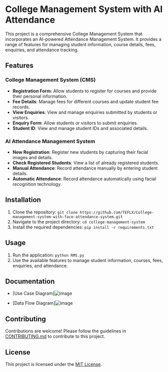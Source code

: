 # College Management System with AI Attendance

This project is a comprehensive College Management System that incorporates an AI-powered Attendance Management System. It provides a range of features for managing student information, course details, fees, enquiries, and attendance tracking.

## Features

### College Management System (CMS)

- **Registration Form**: Allow students to register for courses and provide their personal information.
- **Fee Details**: Manage fees for different courses and update student fee records.
- **View Enquiries**: View and manage enquiries submitted by students or visitors.
- **Enquiry Form**: Allow students or visitors to submit enquiries.
- **Student ID**: View and manage student IDs and associated details.

### AI Attendance Management System

- **New Registration**: Register new students by capturing their facial images and details.
- **Check Registered Students**: View a list of already registered students.
- **Manual Attendance**: Record attendance manually by entering student details.
- **Automatic Attendance**: Record attendance automatically using facial recognition technology.

## Installation

1. Clone the repository: `git clone https://github.com/TEFLX/College-management-system-with-face-attendance-system.git`
2. Navigate to the project directory: `cd college-management-system`
3. Install the required dependencies: `pip install -r requirements.txt`

## Usage

1. Run the application: `python RMS.py`
2. Use the available features to manage student information, courses, fees, enquiries, and attendance.

## Documentation

- [Use Case Diagram]![image](https://github.com/TEFLX/College-management-system-with-face-attendance-system/assets/164298793/6324c258-6b39-412e-bbbf-579998be30e4)

- [Data Flow Diagram]![image](https://github.com/TEFLX/College-management-system-with-face-attendance-system/assets/164298793/9992585c-5e36-4dd4-b53e-cd22b0aeaa23)


## Contributing

Contributions are welcome! Please follow the guidelines in [CONTRIBUTING.md](CONTRIBUTING.md) to contribute to this project.

## License

This project is licensed under the [MIT License](LICENSE).
